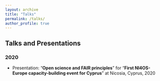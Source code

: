 ```yaml
---
layout: archive
title: "Talks"
permalink: /talks/
author_profile: true
---
```


## Talks and Presentations

### 2020

- Presentation: “**Open science and FAIR principles**” for “**First NI4OS-Europe capacity-building event for Cyprus**” at Nicosia, Cyprus, 2020